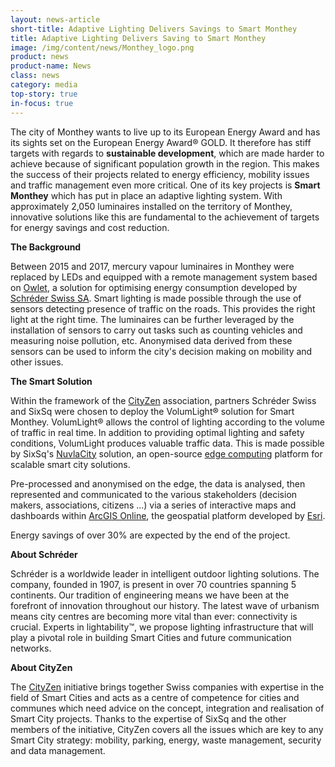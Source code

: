 ```yaml
---
layout: news-article
short-title: Adaptive Lighting Delivers Savings to Smart Monthey
title: Adaptive Lighting Delivers Saving to Smart Monthey
image: /img/content/news/Monthey_logo.png
product: news
product-name: News
class: news
category: media
top-story: true
in-focus: true
---
```


The city of Monthey wants to live up to its European Energy Award and has its sights set on the European Energy Award® GOLD. It therefore has stiff targets with regards to **sustainable development**, which are made harder to achieve because of significant population growth in the region. This makes the success of their projects related to energy efficiency, mobility issues and traffic management even more critical. One of its key projects is **Smart Monthey** which has put in place an adaptive lighting system. With approximately 2,050 luminaires installed on the territory of Monthey, innovative solutions like this are fundamental to the achievement of targets for energy savings and cost reduction.

**The Background**

Between 2015 and 2017, mercury vapour luminaires in Monthey were replaced by LEDs and equipped with a remote management system based on [Owlet](https://www.schreder.com/en/products/owlet-iot-smart-city-control-systems), a solution for optimising energy consumption developed by [Schréder Swiss SA](https://www.schreder.com/fr-ch). Smart lighting is made possible through the use of sensors detecting presence of traffic on the roads. This provides the right light at the right time. The luminaires can be further leveraged by the installation of sensors to carry out tasks such as counting vehicles and measuring noise pollution, etc. Anonymised data derived from these sensors can be used to inform the city's decision making on mobility and other issues. 

**The Smart Solution**

Within the framework of the [CityZen](https://cityzen.ch/cityzen_en.html) association, partners Schréder Swiss and SixSq were chosen to deploy the VolumLight® solution for Smart Monthey. VolumLight® allows the control of lighting according to the volume of traffic in real time. In addition to providing optimal lighting and safety conditions, VolumLight produces valuable traffic data. This is made possible by SixSq's [NuvlaCity](https://sixsq.com/solutions/nuvlacity/overview) solution, an open-source [edge computing](https://media.sixsq.com/blog/what-is-edge-computing) platform for scalable smart city solutions.

Pre-processed and anonymised on the edge, the data is analysed, then represented and communicated to the various stakeholders (decision makers, associations, citizens ...) via a series of interactive maps and dashboards within [ArcGIS Online](https://www.arcgis.com/index.html), the geospatial platform developed by [Esri](https://www.esri.com/en-us/home).

Energy savings of over 30% are expected by the end of the project.

**About Schréder**

Schréder is a worldwide leader in intelligent outdoor lighting solutions. The company, founded in 1907, is present in over 70 countries spanning 5 continents. Our tradition of engineering means we have been at the forefront of innovation throughout our history. The latest wave of urbanism means city centres are becoming more vital than ever: connectivity is crucial. Experts in lightability™, we propose lighting infrastructure that will play a pivotal role in building Smart Cities and future communication networks. 

**About CityZen**

The [CityZen](https://cityzen.ch/cityzen_en.html) initiative brings together Swiss companies with expertise in the field of Smart Cities and acts as a centre of competence for cities and communes which need advice on the concept, integration and realisation of Smart City projects. Thanks to the expertise of SixSq and the other members of the initiative, CityZen covers all the issues which are key to any Smart City strategy: mobility, parking, energy, waste management, security and data management.